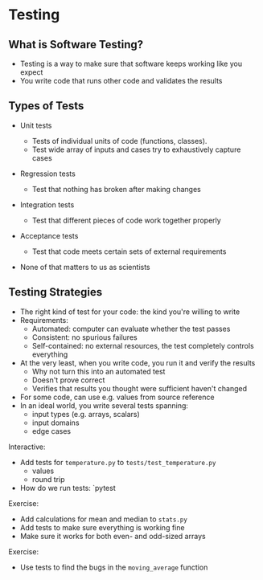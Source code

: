 Testing
=======

What is Software Testing?
-------------------------
- Testing is a way to make sure that software keeps working like you expect
- You write code that runs other code and validates the results

Types of Tests
--------------
- Unit tests
  - Tests of individual units of code (functions, classes).
  - Test wide array of inputs and cases try to exhaustively capture cases
- Regression tests
  - Test that nothing has broken after making changes
- Integration tests
  - Test that different pieces of code work together properly
- Acceptance tests
  - Test that code meets certain sets of external requirements

- None of that matters to us as scientists

Testing Strategies
------------------
- The right kind of test for your code: the kind you're willing to write
- Requirements:
  - Automated: computer can evaluate whether the test passes
  - Consistent: no spurious failures
  - Self-contained: no external resources, the test completely controls everything
- At the very least, when you write code, you run it and verify the results
  - Why not turn this into an automated test
  - Doesn't prove correct
  - Verifies that results you thought were sufficient haven't changed
- For some code, can use e.g. values from source reference
- In an ideal world, you write several tests spanning:
  - input types (e.g. arrays, scalars)
  - input domains
  - edge cases

Interactive:
  - Add tests for `temperature.py` to `tests/test_temperature.py`
    - values
    - round trip
  - How do we run tests: `pytest

Exercise:
  - Add calculations for mean and median to `stats.py`
  - Add tests to make sure everything is working fine
  - Make sure it works for both even- and odd-sized arrays

Exercise:
  - Use tests to find the bugs in the `moving_average` function
